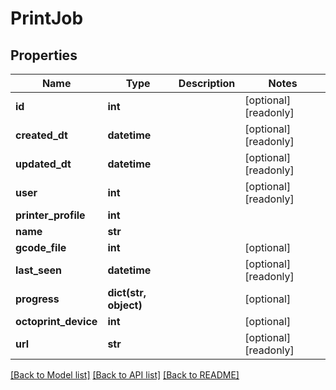 # PrintJob

## Properties
Name | Type | Description | Notes
------------ | ------------- | ------------- | -------------
**id** | **int** |  | [optional] [readonly] 
**created_dt** | **datetime** |  | [optional] [readonly] 
**updated_dt** | **datetime** |  | [optional] [readonly] 
**user** | **int** |  | [optional] [readonly] 
**printer_profile** | **int** |  | 
**name** | **str** |  | 
**gcode_file** | **int** |  | [optional] 
**last_seen** | **datetime** |  | [optional] [readonly] 
**progress** | **dict(str, object)** |  | [optional] 
**octoprint_device** | **int** |  | [optional] 
**url** | **str** |  | [optional] [readonly] 

[[Back to Model list]](../README.md#documentation-for-models) [[Back to API list]](../README.md#documentation-for-api-endpoints) [[Back to README]](../README.md)


